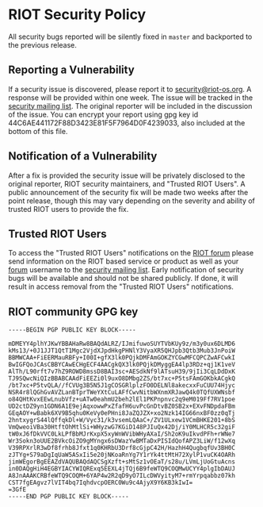 # RIOT Security Policy

All security bugs reported will be silently fixed in `master` and backported
to the previous release.

## Reporting a Vulnerability

If a security issue is discovered, please report it to security@riot-os.org.
A response will be provided within one week.
The issue will be tracked in the [security mailing list](mailto:security@riot-os.org).
The original reporter will be included in the discussion of the issue.
You can encrypt your report using gpg key id 44C6AE441172F88D3423E81F5F7964D0F4239033,
also included at the bottom of this file.

## Notification of a Vulnerability

After a fix is provided the security issue will be privately disclosed to the
original reporter, RIOT security maintainers, and "Trusted RIOT Users".
A public announcement of the security fix will be made two weeks after the
point release, though this may vary depending on the severity and ability of
trusted RIOT users to provide the fix.

## Trusted RIOT Users

To access the "Trusted RIOT Users" notifications on the
[RIOT forum](https://forum.riot-os.org) please send information
on the RIOT based service or product as well as your
[forum](https://forum.riot-os.org) username to the
[security mailing list](mailto:security@riot-os.org).
Early notification of security bugs will be available and should not be shared
publicly.
If done, it will result in access removal from the "Trusted RIOT Users"
notifications.

## RIOT community GPG key

```
-----BEGIN PGP PUBLIC KEY BLOCK-----

mDMEYY4plhYJKwYBBAHaRw8BAQdALRZ/IJmifuwoSUYTVbKUy9z/m3y0ux6DLMD6
kMs13/+0J1JJT1QtT1Mgc2VjdXJpdHkgPHNlY3VyaXR5QHJpb3Qtb3Mub3JnPoiW
BBMWCAA+FiEERMauRBFy+I00I+gfX3lk0PQjkDMFAmGOKZYCGwMFCQPCZwAFCwkI
BwIGFQoJCAsCBBYCAwECHgECF4AACgkQX3lk0PQjkDMyggEA4lp3RDz+qj1K1veV
AlTh/L90rft7v7hZ9ROWD8mssD8BAI3sc+AESdkNf9lATsuH39/9jIi3CqLDdDxK
TJ9SQwcNiQIzBBABCAAdFiEEZi0l9uxO8DMbg2ZS/bt7xc+P5tsFAmGOKbkACgkQ
/bt7xc+P5tvQLA//fCVUg3B5N5J1gCOSGRlplzFO0DELNl8akecxxFuCUU74Hjyc
NSR4r8lQGhGvAVZLanBTprTWeYXtCuLAFfCwvNitbWXnmXRJawQ4k0TQfUXWNsbf
o84QHtKvxEEwLnubVfz+uATw0eahmU2beh2lEl1PKPnpnvc2q9eM019Ff7RV1poe
UD2ctDZ9yn1GDN6A1E9ejAqxowwPxZfafH6uvPcGnDtvBZ0SB2x+EXvFNDpdaFBm
GEqAOY+wBabk6XV9B5qhu0KeVy0ePHni8JaZQJZX+xo2Nzk14IG66nxBF0zz0qTj
2hntxygrS44lQffqkDl+W/Vyc31/k3vsemLQAaC+/ZV1ULxew1VCmBHKE201+8bS
VmQweoiVBa30HtftOhMtlSi+WHyzwG7KGiD148PJIuQx42Dj/iY0MLHCR5c32giF
tW0xJ6fDkVVC0LkLPfBbMJrKxpX5xyWnWVibWHyAXaI/Sh2oK9uIkvdPFh+rWNe7
Wr3Sokn3oUUE2BVkcOiZO9gMYngx6sDWazYwBMTaDxPISIdQofAPZ3LiW/f12wXq
V39RPXrlR3wDf8frhb8Jfxt1q0KHRbU3Drf8cGjpC42H/HazhH4QugbqfUv3BH0C
zJTYg+S79aDgIqUaW5ASxIi5e20jNKoaRnYg7Y1rYk4ttMtH72XylP1vuCK4OARh
jimWEgorBgEEAZdVAQUBAQdAQCSgXzft+sMtSz1vOEaT/s28u/LVmLjUoGtuAcns
in0DAQgHiH4EGBYIACYWIQRExq5EEXL4jTQj6B9feWTQ9COQMwUCYY4plgIbDAUJ
A8JnAAAKCRBfeWTQ9COQM+6YAP4w2R2qD9yO7ILcDWVyityM7+rmYrpqabbz07kh
CST7fgEAgvz7lVIT4bq7IqhdvcpOERC0Wu9c4AjyX9Y6KB3kIwI=
=3GfE
-----END PGP PUBLIC KEY BLOCK-----
```
